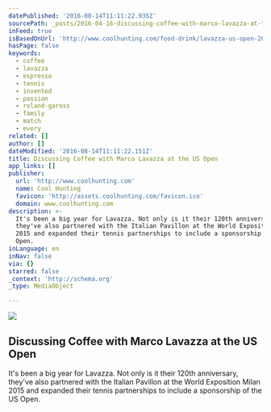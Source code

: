 ```yaml
---
datePublished: '2016-08-14T11:11:22.935Z'
sourcePath: _posts/2016-04-16-discussing-coffee-with-marco-lavazza-at-the-us-open.md
inFeed: true
isBasedOnUrl: 'http://www.coolhunting.com/food-drink/lavazza-us-open-2015'
hasPage: false
keywords:
  - coffee
  - lavazza
  - espresso
  - tennis
  - invented
  - passion
  - roland-gaross
  - family
  - match
  - every
related: []
author: []
dateModified: '2016-08-14T11:11:22.151Z'
title: Discussing Coffee with Marco Lavazza at the US Open
app_links: []
publisher:
  url: 'http://www.coolhunting.com'
  name: Cool Hunting
  favicon: 'http://assets.coolhunting.com/favicon.ico'
  domain: www.coolhunting.com
description: >-
  It's been a big year for Lavazza. Not only is it their 120th anniversary,
  they've also partnered with the Italian Pavillon at the World Exposition Milan
  2015 and expanded their tennis partnerships to include a sponsorship of the US
  Open.
inLanguage: en
inNav: false
via: {}
starred: false
_context: 'http://schema.org'
_type: MediaObject

---
```

<article style=""><img src="https://s3-us-west-2.amazonaws.com/the-grid-img/p/b409d2fe1d9493a232c86da455e19117512c51d1.jpg" /><h1>Discussing Coffee with Marco Lavazza at the US Open</h1><p>It's been a big year for Lavazza. Not only is it their 120th anniversary, they've also partnered with the Italian Pavillon at the World Exposition Milan 2015 and expanded their tennis partnerships to include a sponsorship of the US Open.</p></article>